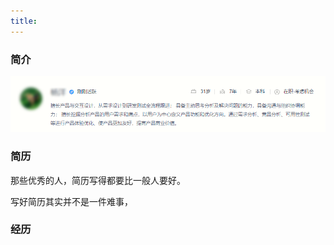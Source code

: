 ```yaml
---
title:
---
```








### 简介

![image-20201126094021780](image-20201126094021780.png)



### 简历

那些优秀的人，简历写得都要比一般人要好。

写好简历其实并不是一件难事，



### 经历



